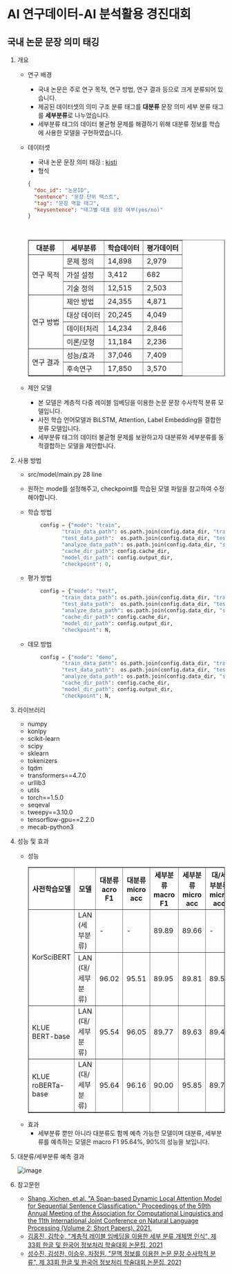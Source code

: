 # AI 연구데이터-AI 분석활용 경진대회
## 국내 논문 문장 의미 태깅

1. 개요 
    - 연구 배경
        - 국내 논문은 주로 연구 목적, 연구 방법, 연구 결과 등으로 크게 분류되어 있습니다.
        - 제공된 데이터셋의 의미 구조 분류 태그를 **대분류** 문장 의미 세부 분류 태그를 **세부분류**로 나누었습니다.
        - 세부분류 태그의 데이터 불균형 문제를 해결하기 위해 대분류 정보를 학습에 사용한 모델을 구현하였습니다.

    - 데이터셋
        - 국내 논문 문장 의미 태깅 : [kisti](https://aida.kisti.re.kr/data/8d0fd6f4-4bf9-47ae-bd71-7d41f01ad9a6)
        - 형식
        ```json
        {
          "doc_id": "논문ID",
          "sentence": "문장 단위 텍스트",
          "tag": "문장 역할 태그",
          "keysentence": "태그별 대표 문장 여부(yes/no)"
        }
        ```
      
        <table border="1"><br>
          <thead>
            <tr>
              <th class="tg-0lax">대분류</th>
              <th class="tg-0lax">세부분류</th>
              <th class="tg-0lax">학습데이터</th>
              <th class="tg-0lax">평가데이터</th>
            </tr>
          </thead>
          <tbody>
            <tr>
              <td class="tg-0lax" rowspan="3">연구 목적</td>
              <td class="tg-0lax">문제 정의</td>
              <td class="tg-0lax">14,898</td>
              <td class="tg-0lax">2,979</td>
            </tr>
            <tr>
              <td class="tg-0lax">가설 설정</td>
              <td class="tg-0lax">3,412</td>
              <td class="tg-0lax">682</td>
            </tr>
            <tr>
              <td class="tg-0lax">기술 정의</td>
              <td class="tg-0lax">12,515</td>
              <td class="tg-0lax">2,503</td>
            </tr>
            <tr>
              <td class="tg-0lax" rowspan="4">연구 방법</td>
              <td class="tg-0lax">제안 방법</td>
              <td class="tg-0lax">24,355</td>
              <td class="tg-0lax">4,871</td>
            </tr>
            <tr>
              <td class="tg-0lax">대상 데이터</td>
              <td class="tg-0lax">20,245</td>
              <td class="tg-0lax">4,049</td>
            </tr>
            <tr>
              <td class="tg-0lax">데이터처리</td>
              <td class="tg-0lax">14,234</td>
              <td class="tg-0lax">2,846</td>
            </tr>
            <tr>
              <td class="tg-0lax">이론/모형</td>
              <td class="tg-0lax">11,184</td>
              <td class="tg-0lax">2,236</td>
            </tr>
            <tr>
              <td class="tg-0lax" rowspan="2">연구 결과</td>
              <td class="tg-0lax">성능/효과</td>
              <td class="tg-0lax">37,046</td>
              <td class="tg-0lax">7,409</td>
            </tr>
            <tr>
              <td class="tg-0lax">후속연구</td>
              <td class="tg-0lax">17,850</td>
              <td class="tg-0lax">3,570</td>
            </tr>
      </table>

    - 제안 모델
        - 본 모델은 계층적 다중 레이블 임베딩을 이용한 논문 문장 수사학적 분류 모델입니다.
        - 사전 학습 언어모델과 BiLSTM, Attention, Label Embedding을 결합한 분류 모델입니다.
        - 세부분류 태그의 데이터 불균형 문제를 보완하고자 대분류와 세부분류를 동적결합하는 모델을 제안합니다.

2. 사용 방법
    - src/model/main.py 28 line
    - 원하는 mode를 설정해주고, checkpoint를 학습된 모델 파일을 참고하여 수정해야합니다.
   
    - 학습 방법
       ```python
           config = {"mode": "train",
                  "train_data_path": os.path.join(config.data_dir, "train.json"),
                  "test_data_path":  os.path.join(config.data_dir, "test.json"),
                  "analyze_data_path": os.path.join(config.data_dir, "sampling_data_5.txt"),
                  "cache_dir_path": config.cache_dir,
                  "model_dir_path": config.output_dir,
                  "checkpoint": 0,
       ```

    - 평가 방법
       ```python
           config = {"mode": "test",
                  "train_data_path": os.path.join(config.data_dir, "train.json"),
                  "test_data_path":  os.path.join(config.data_dir, "test.json"),
                  "analyze_data_path": os.path.join(config.data_dir, "sampling_data_5.txt"),
                  "cache_dir_path": config.cache_dir,
                  "model_dir_path": config.output_dir,
                  "checkpoint": N,
       ```
    
    - 데모 방법
       ```python
           config = {"mode": "demo",
                  "train_data_path": os.path.join(config.data_dir, "train.json"),
                  "test_data_path":  os.path.join(config.data_dir, "test.json"),
                  "analyze_data_path": os.path.join(config.data_dir, "sampling_data_5.txt"),
                  "cache_dir_path": config.cache_dir,
                  "model_dir_path": config.output_dir,
                  "checkpoint": N,
        ```

3. 라이브러리
    - numpy
    - konlpy
    - scikit-learn
    - scipy
    - sklearn
    - tokenizers
    - tqdm
    - transformers==4.7.0
    - urllib3
    - utils
    - torch==1.5.0
    - seqeval
    - tweepy==3.10.0
    - tensorflow-gpu==2.2.0
    - mecab-python3

4. 성능 및 효과
     - 성능
         <table border="1"><br>
           <thead>
             <tr>
               <th class="tg-0lax">사전학습모델</th>
               <th class="tg-0lax">모델</th>
               <th class="tg-0lax">대분류 acro F1</th>
               <th class="tg-0lax">대분류 micro acc</th>
               <th class="tg-0lax">세부분류 macro F1</th>
               <th class="tg-0lax">세부분류 micro acc</th>
               <th class="tg-0lax">대/세부분류 micro acc</th>
             </tr>
           </thead>
           <tbody>
             <tr>
               <td class="tg-0lax" rowspan="2">KorSciBERT</td>
               <td class="tg-0lax">LAN (세부분류)</td>
               <td class="tg-0lax">-</td>
               <td class="tg-0lax">-</td>
               <td class="tg-0lax">89.89</td>
               <td class="tg-0lax">89.66</td>
               <td class="tg-0lax">-</td>
             </tr>
             <tr>
               <td class="tg-0lax">LAN (대/세부분류)</td>
               <td class="tg-0lax">96.02</td>
               <td class="tg-0lax">95.51</td>
               <td class="tg-0lax">89.95</td>
               <td class="tg-0lax">89.81</td>
               <td class="tg-0lax">89.56</td>
             </tr>
             <tr>
               <td class="tg-0lax" rowspan="1">KLUE BERT-base</td>
               <td class="tg-0lax">LAN (대/세부분류)</td>
               <td class="tg-0lax">95.54</td>
               <td class="tg-0lax">96.05</td>
               <td class="tg-0lax">89.77</td>
               <td class="tg-0lax">89.63</td>
               <td class="tg-0lax">89.46</td>
             </tr>
             <tr>
               <td class="tg-0lax" rowspan="1">KLUE roBERTa-base</td>
               <td class="tg-0lax">LAN (대/세부분류)</td>
               <td class="tg-0lax">95.64</td>
               <td class="tg-0lax">96.16</td>
               <td class="tg-0lax">90.00</td>
               <td class="tg-0lax">95.85</td>
               <td class="tg-0lax">89.72</td>
             </tr>
       </table>
    - 효과
        - 세부분류 뿐만 아니라 대분류도 함께 예측 가능한 모델이며 대분류, 세부분류를 예측하는 모델은 macro F1 95.64%, 90%의 성능을 보입니다.

5. 대분류/세부분류 예측 결과

    ![image](https://user-images.githubusercontent.com/70934036/145163710-f82e3ed0-7f8f-4fdb-bbba-d53754978543.png)

6. 참고문헌
    - [Shang, Xichen, et al. "A Span-based Dynamic Local Attention Model for Sequential Sentence Classification." Proceedings of the 59th Annual Meeting of the Association for Computational Linguistics and the 11th International Joint Conference on Natural Language Processing (Volume 2: Short Papers). 2021.](https://aclanthology.org/2021.acl-short.26/)
    - [김홍진, 김학수, "계층적 레이블 임베딩을 이용한 세부 분류 개체명 인식", 제 33회 한글 및 한국어 정보처리 학술대회 논문집, 2021](http://www.koreascience.or.kr/article/CFKO202130060679826.pdf)
    - [성수진, 김성찬, 이승우, 차정원, "문맥 정보를 이용한 논문 문장 수사학적 분류", 제 33회 한글 및 한국어 정보처리 학술대회 논문집, 2021](https://www.koreascience.or.kr/article/CFKO202130060700830.pdf)
